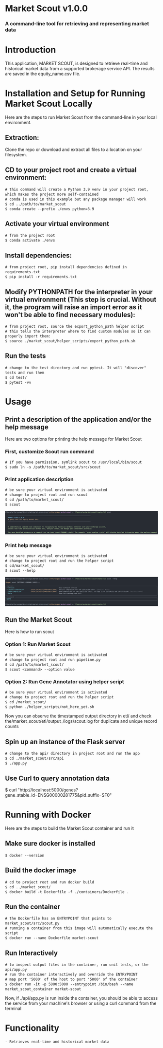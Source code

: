 # Market Scout v1.0.0
### A command-line tool for retrieving and representing market data

# Introduction 

This application, MARKET SCOUT, is designed to retrieve real-time and historical market data from a supported brokerage service API. The results are saved in the equity_name.csv file.

# Installation and Setup for Running Market Scout Locally
Here are the steps to run Market Scout from the command-line in your local environment. 
    
## Extraction: 
Clone the repo or download and extract all files to a location on your filesystem.
## CD to your project root and create a virtual environment: 
    # this command will create a Python 3.9 venv in your project root, which makes the project more self-contained
    # conda is used in this example but any package manager will work
    $ cd ../path/to/market_scout
    $ conda create --prefix ./envs python=3.9
## Activate your virtual environment
    # from the project root
    $ conda activate ./envs
## Install dependencies:
    # from project root, pip install dependencies defined in requirements.txt
    $ pip install -r requirements.txt
## Modify PYTHONPATH for the interpreter in your virtual environment (**This step is crucial. Without it, the program will raise an import error as it won't be able to find necessary modules**):
    # from project root, source the export_python_path helper script 
    # this tells the interpreter where to find custom modules so it can properly import them:
    $ source ./market_scout/helper_scripts/export_python_path.sh
## Run the tests
    # change to the test directory and run pytest. It will "discover" tests and run them
    $ cd test/
    $ pytest -vv

# Usage

## Print a description of the application and/or the help message
Here are two options for printing the help message for Market Scout

### First, customize Scout run command
    # If you have permission, symlink scout to /usr/local/bin/scout
    $ sudo ln -s /path/to/market_scout/src/scout

### Print application description
    # be sure your virtual environment is activated
    # change to project root and run scout
    $ cd /path/to/market_scout/
    $ scout

![the application description should be here](./img/app_description.png)

### Print help message
    # be sure your virtual environment is activated
    # change to project root and run the helper script
    $ cd/market_scout/
    $ scout --help

![scout help message should be here](./img/scout_help_msg.png)

## Run the Market Scout
Here is how to run scout

### Option 1: Run Market Scout
    # be sure your virtual environment is activated
    # change to project root and run pipeline.py
    $ cd /path/to/market_scout/
    $ scout <command> --option value

### Option 2: Run Gene Annotator using helper script
    # be sure your virtual environment is activated
    # change to project root and run the helper script
    $ cd /market_scout/
    $ python ./helper_scripts/not_here_yet.sh

Now you can observe the timestamped output directory in etl/ and check the/market_scout/etl/output_<timestamp>/logs/scout.log for duplicate and unique record counts

## Spin up an instance of the Flask server
    # change to the api/ directory in project root and run the app
    $ cd ./market_scout/src/api
    $ ./app.py

## Use Curl to query annotation data
 $ curl "http://localhost:5000/genes?gene_stable_id=ENSG00000281775&pid_suffix=SF0"


# Running with Docker
Here are the steps to build the Market Scout container and run it

## Make sure docker is installed
    $ docker --version

## Build the docker image
    # cd to project root and run docker build
    $ cd ../market_scout/
    $ docker build -t Dockerfile -f ./containers/Dockerfile .

## Run the container
    # the Dockerfile has an ENTRYPOINT that points to market_scout/src/scout.py
    # running a container from this image will automatically execute the script
    $ docker run --name Dockerfile market-scout

## Run Interactively
    # to inspect output files in the container, run unit tests, or the api/app.py
    # run the container interactively and override the ENTRYPOINT
    # map port '5000' of the host to port '5000' of the container
    $ docker run -it -p 5000:5000 --entrypoint /bin/bash --name market_scout_container market-scout


Now, if ./api/app.py is run inside the container, you should be able to access the service from
your machine's browser or using a curl command from the terminal


# Functionality
    - Retrieves real-time and historical market data


